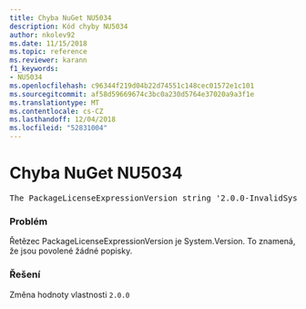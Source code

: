 ```yaml
---
title: Chyba NuGet NU5034
description: Kód chyby NU5034
author: nkolev92
ms.date: 11/15/2018
ms.topic: reference
ms.reviewer: karann
f1_keywords:
- NU5034
ms.openlocfilehash: c96344f219d04b22d74551c148cec01572e1c101
ms.sourcegitcommit: af58d59669674c3bc0a230d5764e37020a9a3f1e
ms.translationtype: MT
ms.contentlocale: cs-CZ
ms.lasthandoff: 12/04/2018
ms.locfileid: "52831004"
---
```

# <a name="nuget-error-nu5034"></a>Chyba NuGet NU5034
<pre>The PackageLicenseExpressionVersion string '2.0.0-InvalidSystemVersion' is not a valid version.</pre>

### <a name="issue"></a>Problém

Řetězec PackageLicenseExpressionVersion je System.Version. To znamená, že jsou povolené žádné popisky.

### <a name="solution"></a>Řešení

Změna hodnoty vlastnosti `2.0.0`
